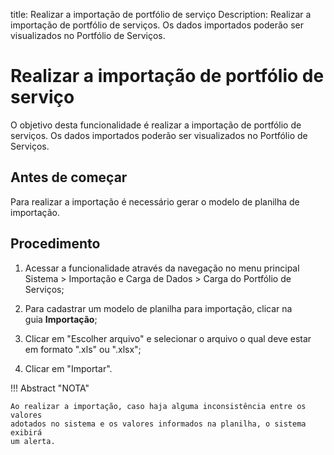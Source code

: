 title: Realizar a importação de portfólio de serviço
Description: Realizar a importação de portfólio de serviços. Os dados importados poderão ser visualizados no Portfólio de Serviços.
# Realizar a importação de portfólio de serviço

O objetivo desta funcionalidade é realizar a importação de portfólio de
serviços. Os dados importados poderão ser visualizados no Portfólio de Serviços.

Antes de começar
--------------------

Para realizar a importação é necessário gerar o modelo de planilha de
importação.

Procedimento
----------------

1.  Acessar a funcionalidade através da navegação no menu principal Sistema \>
    Importação e Carga de Dados \> Carga do Portfólio de Serviços;

2.  Para cadastrar um modelo de planilha para importação, clicar na
    guia **Importação**;

3.  Clicar em "Escolher arquivo" e selecionar o arquivo o qual deve estar em
    formato ".xls" ou ".xlsx";

4.  Clicar em "Importar".

!!! Abstract "NOTA"

    Ao realizar a importação, caso haja alguma inconsistência entre os valores
    adotados no sistema e os valores informados na planilha, o sistema exibirá
    um alerta.

<!-- !!! tip "About"

    <b>Product/Version:</b> CITSmart | 9.00 &nbsp;&nbsp;
    <b>Updated:</b>01/18/2019 - Anna Martins

